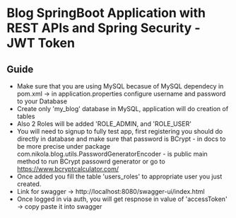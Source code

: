 # Blog SpringBoot Application with REST APIs and Spring Security - JWT Token

## Guide

- Make sure that you are using MySQL becasue of MySQL dependecy in pom.xml -> in application.properties configure username and password to your Database
- Create only 'my_blog' database in MySQL, application will do creation of tables 
- Also 2 Roles will be added 'ROLE_ADMIN, and 'ROLE_USER'
- You will need to signup to fully test app, first registering you should do directly in database and make sure that password is BCrypt - 
in docs to be more precise under package com.nikola.blog.utils.PasswordGeneratorEncoder - is public main method to run BCrypt passowrd generator or go to https://www.bcryptcalculator.com/ 
- Once added you fill the table 'users_roles' to appropriate user you just created.
- Link for swagger -> http://localhost:8080/swagger-ui/index.html
- Once logged in via auth, you will get respnose in value of 'accessToken' -> copy paste it into swagger 
